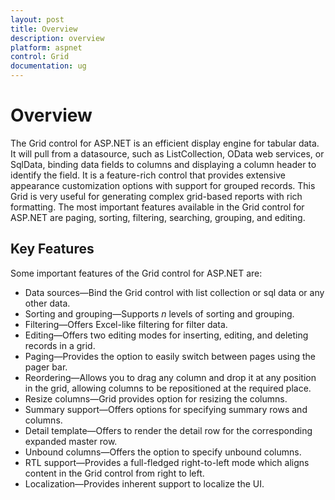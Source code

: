 ```yaml
---
layout: post
title: Overview
description: overview
platform: aspnet
control: Grid
documentation: ug
---
```


# Overview

The Grid control for ASP.NET is an efficient display engine for tabular data. It will pull from a datasource, such as ListCollection, OData web services, or SqlData, binding data fields to columns and displaying a column header to identify the field. It is a feature-rich control that provides extensive appearance customization options with support for grouped records. This Grid is very useful for generating complex grid-based reports with rich formatting. The most important features available in the Grid control for ASP.NET are paging, sorting, filtering, searching, grouping, and editing. 

## Key Features

Some important features of the Grid control for ASP.NET are:

* Data sources—Bind the Grid control with list collection or sql data or any other data.
* Sorting and grouping—Supports _n_ levels of sorting and grouping.
* Filtering—Offers Excel-like filtering for filter data.
* Editing—Offers two editing modes for inserting, editing, and deleting records in a grid.
* Paging—Provides the option to easily switch between pages using the pager bar.
* Reordering—Allows you to drag any column and drop it at any position in the grid, allowing columns to be repositioned at the required place.
* Resize columns—Grid provides option for resizing the columns.
* Summary support—Offers options for specifying summary rows and columns.
* Detail template—Offers to render the detail row for the corresponding expanded master row.
* Unbound columns—Offers the option to specify unbound columns.
* RTL support—Provides a full-fledged right-to-left mode which aligns content in the Grid control from right to left.
* Localization—Provides inherent support to localize the UI.
